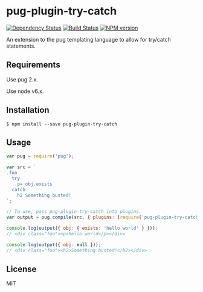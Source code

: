 # pug-plugin-try-catch

[![Dependency Status](https://img.shields.io/david/pugjs/pug.svg?style=flat)](https://david-dm.org/pugjs/pug)
[![Build Status](https://travis-ci.org/austindebruyn/breadcrumble.svg?branch=master)](https://travis-ci.org/austindebruyn/breadcrumble)
[![NPM version](https://img.shields.io/npm/v/pug-plugin-try-catch.svg?style=flat)](https://www.npmjs.com/package/pug-plugin-try-catch)

An extension to the pug templating language to allow for try/catch statements.

## Requirements

Use pug 2.x.

Use node v6.x.

## Installation

`$ npm install --save pug-plugin-try-catch`

## Usage

```javascript
var pug = require('pug');

var src = `
.foo
  try
    p= obj.exists
  catch
    h2 Something busted!
`;

// To use, pass pug-plugin-try-catch into plugins.
var output = pug.compile(src, { plugins: [require('pug-plugin-try-catch')]});

console.log(output({ obj: { exists: 'hello world' } }));
// <div class="foo"><p>hello world</p></div>

console.log(output({ obj: null }));
// <div class="foo"><h2>Something busted!</h2></div>

```

## License

MIT
